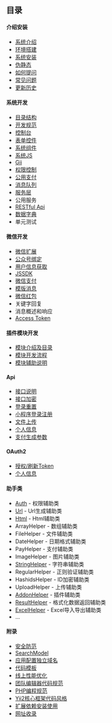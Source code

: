 ## 目录

#### 介绍安装

- [系统介绍](../../README.md)
- [环境搭建](start-environment.md)
- [系统安装](start-installation.md)
- [伪静态](start-rewrite.md)
- [如何提问](start-questions.md)
- [常见问题](start-issue.md)
- [更新历史](start-update-log.md)

#### 系统开发

- [目录结构](sys-catalog.md)
- [开发规范](sys-exploit.md)
- [控制台](sys-console.md)
- [表单控件](sys-widget.md)
- [系统组件](sys-subassembly.md)
- [系统JS](sys-js-method.md)
- [Gii](sys-gii.md)
- [权限控制](sys-auth.md)
- [公用支付](sys-payment.md)
- [消息队列](sys-queue.md)
- [服务层](sys-service.md)
- 公用服务
- [RESTful Api](sys-restful-api.md)
- [数据字典](sys-data-dictionary.md)
- 单元测试

#### 微信开发

- [微信扩展](wechat-extend.md)
- [公众号绑定](wechat-binding.md)
- [用户信息获取](wechat-userinfo.md)
- [JSSDK](wechat-jssdk.md)
- [微信支付](wechat-payment.md)
- [模版消息](wechat-template-message.md)
- [微信红包](wechat-red-packet.md)
- 关键字回复
- 消息概述和响应
- [Access Token](wechat-token.md)

#### 插件模块开发

- [模块介绍及目录](addon-introduce-catalog.md)
- [模块开发流程](addon-flow.md)
- [模块辅助说明](addon-helper.md)

#### Api

- [接口说明](api-explain.md)
- [接口加密](api-encryption.md)
- [登录重置](api-login.md)
- [小程序登录注册](api-mini-program.md)
- [文件上传](api-upload.md)
- [个人信息](api-get-member.md)
- [支付生成参数](api-pay.md)

#### OAuth2

- [授权/刷新Token](oauth2-login.md)
- [个人信息](oauth2-get-member.md)

#### 助手类

- [Auth](helper-auth.md) - 权限辅助类
- [Url](helper-url.md) - Url生成辅助类
- [Html](helper-html.md) - Html辅助类
- ArrayHelper - 数组辅助类
- FileHelper - 文件辅助类
- DateHelper - 日期格式辅助类
- PayHelper - 支付辅助类
- ImageHelper - 图片辅助类
- [StringHelper](helper-string.md) - 字符串辅助类
- RegularHelper - 正则验证辅助类
- HashidsHelper - ID加密辅助类
- UploadHelper - 上传辅助类
- [AddonHelper](helper-addon.md) - 插件辅助类
- [ResultHelper](helper-result-data.md) - 格式化数据返回辅助类
- [ExcelHelper](helper-excel.md) - Excel导入导出辅助类
- ...

#### 附录

- [安全防范](php-safety.md)
- [SearchModel](component-search-model.md)
- [应用配置独立域名](independent-app-domain-name.md)
- [代码模板](system-code-template.md)
- [线上性能优化](system-optimize.md)
- [团队编辑器代码规范](php-by-team.md)
- [PHP编程规范](php-standard.md)
- [Yii2核心框架代码风格](core-code-style.md)
- [扩展依赖安装使用](system-relyon.md)
- [网址收录](append-website.md)
